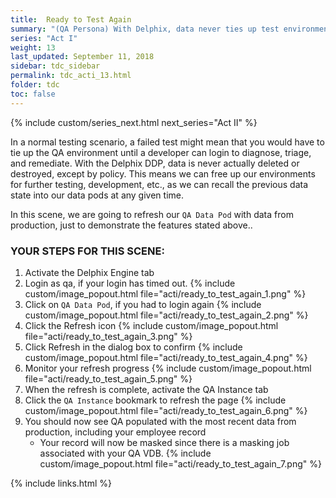 ```yaml
---
title:  Ready to Test Again
summary: "(QA Persona) With Delphix, data never ties up test environments"
series: "Act I"
weight: 13
last_updated: September 11, 2018
sidebar: tdc_sidebar
permalink: tdc_acti_13.html
folder: tdc
toc: false
---
```

<!-- {% include custom/series.html %} -->
{% include custom/series_next.html next_series="Act II" %}

In a normal testing scenario, a failed test might mean that you would have to tie up the QA environment until a developer can login to diagnose, triage, and remediate. With the Delphix DDP, data is never actually deleted or destroyed, except by policy. This means we can free up our environments for further testing, development, etc., as we can recall the previous data state into our data pods at any given time.

In this scene, we are going to refresh our `QA Data Pod` with data from production, just to demonstrate the features stated above..

### YOUR STEPS FOR THIS SCENE:

1. Activate the Delphix Engine tab
2. Login as qa, if your login has timed out.
   {% include custom/image_popout.html file="acti/ready_to_test_again_1.png" %}
3. Click on `QA Data Pod`, if you had to login again
   {% include custom/image_popout.html file="acti/ready_to_test_again_2.png" %}
4. Click the Refresh icon
   {% include custom/image_popout.html file="acti/ready_to_test_again_3.png" %}
5. Click Refresh in the dialog box to confirm
   {% include custom/image_popout.html file="acti/ready_to_test_again_4.png" %}
6. Monitor your refresh progress
   {% include custom/image_popout.html file="acti/ready_to_test_again_5.png" %}
7. When the refresh is complete, activate the QA Instance tab
8. Click the `QA Instance` bookmark to refresh the page
   {% include custom/image_popout.html file="acti/ready_to_test_again_6.png" %}
9. You should now see QA populated with the most recent data from production, including your employee record
    * Your record will now be masked since there is a masking job associated with your QA VDB.
   {% include custom/image_popout.html file="acti/ready_to_test_again_7.png" %}

{% include links.html %}